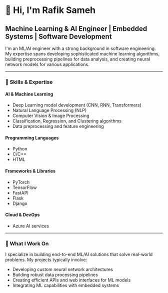 # 👋 Hi, I'm Rafik Sameh

## Machine Learning & AI Engineer | Embedded Systems | Software Development

I'm an ML/AI engineer with a strong background in software engineering. My expertise spans developing sophisticated machine learning algorithms, building preprocessing pipelines for data analysis, and creating neural network models for various applications.

---

### 🧠 Skills & Expertise

#### AI & Machine Learning
- Deep Learning model development (CNN, RNN, Transformers)
- Natural Language Processing (NLP)
- Computer Vision & Image Processing
- Classification, Regression, and Clustering algorithms
- Data preprocessing and feature engineering

#### Programming Languages
- Python
- C/C++
- HTML

#### Frameworks & Libraries
- PyTorch
- TensorFlow
- FastAPI
- Flask
- Django

#### Cloud & DevOps
- Azure AI services

---

### 🔭 What I Work On

I specialize in building end-to-end ML/AI solutions that solve real-world problems. My projects typically involve:

- Developing custom neural network architectures
- Building robust data processing pipelines
- Creating efficient APIs and web interfaces for ML models
- Integrating ML capabilities with embedded systems
